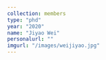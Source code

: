 ```yaml
---
collection: members
type: "phd"
year: "2020"
name: "Jiyao Wei"
personalurl: ""
imgurl: "/images/weijiyao.jpg"
---
```

